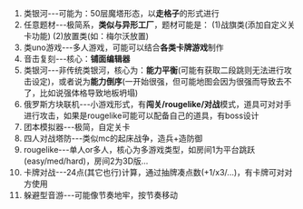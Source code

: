 1. 类银河---可能为：50层魔塔形态，以**走格子**的形式进行
2. 任意题材---极简系，**类似与异形工厂**，题材可能是：
    (1)战旗类(添加自定义关卡功能)
    (2)放置类(如：梅尔沃放置)
3. 类uno游戏---多人游戏，可能可以结合**各类卡牌游戏**制作
4. 音击复刻---核心：**铺面编辑器**
5. 类银河---非传统类银河，核心为：**能力平衡**(可能有获取二段跳则无法进行攻击设定)，或者说为**能力倒序**(一开始很强，但可能地图会因为很强而导致去不了，比如说强体格导致地板坍塌)
6. 俄罗斯方块联机---小游戏形式，有**闯关/rougelike/对战**模式，道具可对对手进行攻击，如果是rougelike可能可以配备自己的道具，有boss设计
7. 团本模拟器---极简，自定关卡
8. 四人对战塔防---类似mc的起床战争，造兵+造防御
9. rougelike---单人or多人，核心为多游戏类型，如房间1为平台跳跃(easy/med/hard)，房间2为3D版...
10. 卡牌对战---24点(其它也行)计算，通过抽牌凑点数(+1/x3/...)，有卡牌可对对方使用
11. 躲避型音游---可能像节奏地牢，按节奏移动
